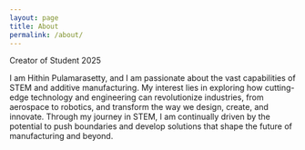 ```yaml
---
layout: page
title: About
permalink: /about/
---
```


Creator of Student 2025

I am Hithin Pulamarasetty, and I am passionate about the vast capabilities of STEM and additive manufacturing. My interest lies in exploring how cutting-edge technology and engineering can revolutionize industries, from aerospace to robotics, and transform the way we design, create, and innovate. Through my journey in STEM, I am continually driven by the potential to push boundaries and develop solutions that shape the future of manufacturing and beyond.